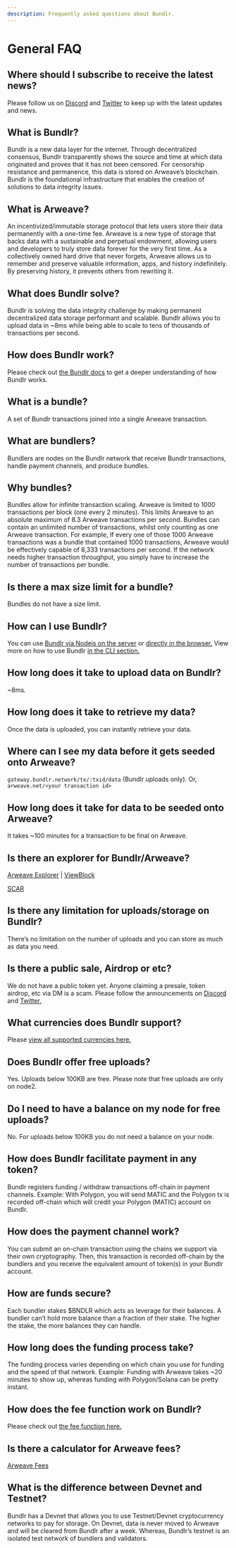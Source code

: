 ```yaml
---
description: Frequently asked questions about Bundlr.
---
```


# General FAQ

## Where should I subscribe to receive the latest news?

Please follow us on [Discord](https://discord.gg/bundlr) and [Twitter](https://twitter.com/BundlrNetwork) to keep up with the latest updates and news.

## What is Bundlr?

Bundlr is a new data layer for the internet. Through decentralized consensus, Bundlr transparently shows the source and time at which data originated and proves that it has not been censored. For censorship resistance and permanence, this data is stored on Arweave’s blockchain. Bundlr is the foundational infrastructure that enables the creation of solutions to data integrity issues.

## What is Arweave?

An incentivized/immutable storage protocol that lets users store their data permanently with a one-time fee. Arweave is a new type of storage that backs data with a sustainable and perpetual endowment, allowing users and developers to truly store data forever for the very first time.
As a collectively owned hard drive that never forgets, Arweave allows us to remember and preserve valuable information, apps, and history indefinitely. By preserving history, it prevents others from rewriting it.

## What does Bundlr solve?

Bundlr is solving the data integrity challenge by making permanent decentralized data storage performant and scalable. Bundlr allows you to upload data in ~8ms while being able to scale to tens of thousands of transactions per second.

## How does Bundlr work?

Please check out [the Bundlr docs](https://docs.bundlr.network/) to get a deeper understanding of how Bundlr works.

## What is a bundle?

A set of Bundlr transactions joined into a single Arweave transaction.

## What are bundlers?

Bundlers are nodes on the Bundlr network that receive Bundlr transactions, handle payment channels, and produce bundles.

## Why bundles?

Bundles allow for infinite transaction scaling. Arweave is limited to 1000 transactions per block (one every 2 minutes). This limits Arweave to an absolute maximum of 8.3 Arweave transactions per second. Bundles can contain an unlimited number of transactions, whilst only counting as one Arweave transaction. For example, If every one of those 1000 Arweave transactions was a bundle that contained 1000 transactions, Arweave would be effectively capable of 8,333 transactions per second. If the network needs higher transaction throughput, you simply have to increase the number of transactions per bundle.

## Is there a max size limit for a bundle?

Bundles do not have a size limit.

## How can I use Bundlr?

You can use [Bundlr via Nodejs on the server](/developer-docs/sdk) or [directly in the browser.](/developer-docs/sdk/bundlr-in-the-browser) View more on how to use Bundlr [in the CLI section.](/developer-docs/cli)

## How long does it take to upload data on Bundlr?

~8ms.

## How long does it take to retrieve my data?

Once the data is uploaded, you can instantly retrieve your data.

## Where can I see my data before it gets seeded onto Arweave?

`gateway.bundlr.network/tx/:txid/data` (Bundlr uploads only).
Or, `arweave.net/<your transaction id>`

## How long does it take for data to be seeded onto Arweave?

It takes ~100 minutes for a transaction to be final on Arweave.

## Is there an explorer for Bundlr/Arweave?

[Arweave Explorer](https://v2.viewblock.io/arweave) | [ViewBlock](https://v2.viewblock.io/arweave)

[SCAR](https://scar.vercel.app/)

## Is there any limitation for uploads/storage on Bundlr?

There’s no limitation on the number of uploads and you can store as much as data you need.

## Is there a public sale, Airdrop or etc?

We do not have a public token yet. Anyone claiming a presale, token airdrop, etc via DM is a scam. Please follow the announcements on [Discord](https://discord.gg/bundlr) and [Twitter.](https://twitter.com/BundlrNetwork)

## What currencies does Bundlr support?

Please [view all supported currencies here.](/overview/supported-tokens)

## Does Bundlr offer free uploads?

Yes. Uploads below 100KB are free. Please note that free uploads are only on node2.

## Do I need to have a balance on my node for free uploads?

No. For uploads below 100KB you do not need a balance on your node.

## How does Bundlr facilitate payment in any token?

Bundlr registers funding / withdraw transactions off-chain in payment channels.
Example: With Polygon, you will send MATIC and the Polygon tx is recorded off-chain which will credit your Polygon (MATIC) account on Bundlr.

## How does the payment channel work?

You can submit an on-chain transaction using the chains we support via their own cryptography.
Then, this transaction is recorded off-chain by the bundlers and you receive the equivalent amount of token(s) in your Bundlr account.

## How are funds secure?

Each bundler stakes $BNDLR which acts as leverage for their balances. A bundler can’t hold more balance than a fraction of their stake. The higher the stake, the more balances they can handle.

## How long does the funding process take?

The funding process varies depending on which chain you use for funding and the speed of that network.
Example: Funding with Arweave takes ~20 minutes to show up, whereas funding with Polygon/Solana can be pretty instant.

## How does the fee function work on Bundlr?

Please check out [the fee function here.](/overview/fees)

## Is there a calculator for Arweave fees?

[Arweave Fees](https://ar-fees.arweave.dev/)

## What is the difference between Devnet and Testnet?

Bundlr has a Devnet that allows you to use Testnet/Devnet cryptocurrency networks to pay for storage. On Devnet, data is never moved to Arweave and will be cleared from Bundlr after a week.
Whereas, Bundlr’s testnet is an isolated test network of bundlers and validators.
